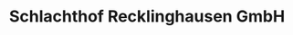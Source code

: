 ---
title: "Schlachthof Recklinghausen GmbH"
url: /recklinghausen/schlachthof-recklinghausen-gmbh/
shop: Metzgerei
---